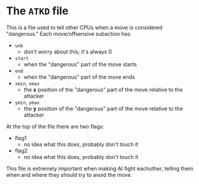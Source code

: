 # The `ATKD` file

This is a file used to tell other CPUs when a move is considered "dangerous." Each move/offsensive subaction has:

- `unk`
  - don't worry about this; it's always 0
- `start`
  - when the "dangerous" part of the move starts
- `end`
  - when the "dangerous" part of the move ends
- `xmin`, `xmax`
  - the **x** position of the "dangerous" part of the move relative to the attacker
- `ymin`, `ymax`
  - the **y** position of the "dangerous" part of the move relative to the attacker

At the top of the file there are two flags:

- flag1
  - no idea what this does, probably don't touch it
- flag2
  - no idea what this does, probably don't touch it

This file is extremely important when making AI fight eachother, telling them when and where they should try to avoid the move.